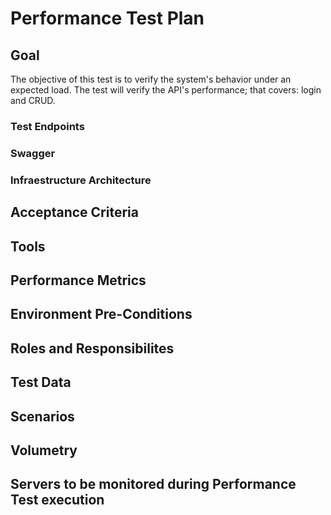 # Performance Test Plan

## Goal
The objective of this test is to verify the system's behavior under an expected load.
The test will verify the API's performance; that covers: login and CRUD.

### Test Endpoints


### Swagger

### Infraestructure Architecture

## Acceptance Criteria

## Tools

## Performance Metrics

## Environment Pre-Conditions

## Roles and Responsibilites

## Test Data

## Scenarios

## Volumetry

## Servers to be monitored during Performance Test execution
